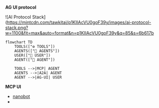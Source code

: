 **AG UI protocol**


![AI Protocol Stack](https://mintcdn.com/tawkitai/p1KIIAcVU0goF39y/images/ai-protocol-stack.png?w=1100&fit=max&auto=format&n=p1KIIAcVU0goF39y&q=85&s=6b617b

```mermaid
flowchart TD
    TOOLS(["⚙️ TOOLS"])
    AGENTS(["🤖 AGENTS"])
    USER(["👤 USER"])
    AGENT(["🧠 AGENT"])

    TOOLS -->|MCP| AGENT
    AGENTS -->|A2A| AGENT
    AGENT -->|AG-UI| USER 
```

**MCP UI**
- [nanobot](https://www.nanobot.ai/)
- 


